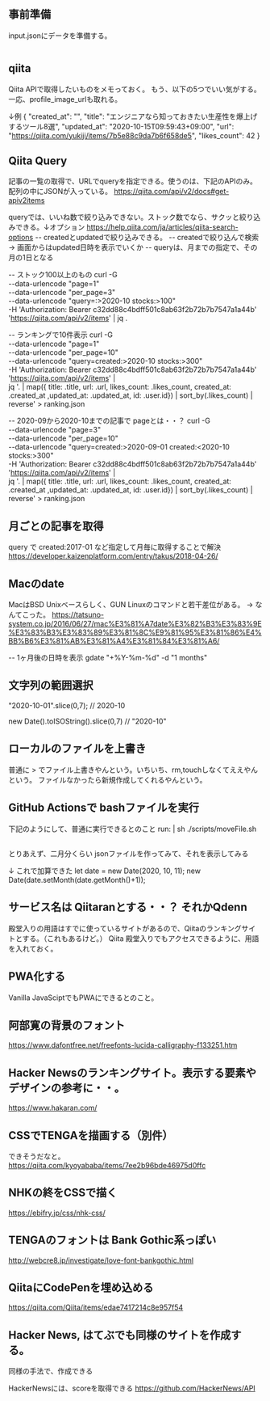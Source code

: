 
## 事前準備
input.jsonにデータを準備する。

```input.json

```


## qiita
Qiita APIで取得したいものをメモっておく。
もう、以下の5つでいい気がする。一応、profile_image_urlも取れる。

↓例
{
  "created_at": "",
  "title": "エンジニアなら知っておきたい生産性を爆上げするツール8選",
  "updated_at": "2020-10-15T09:59:43+09:00",
  "url": "https://qiita.com/yukiji/items/7b5e88c9da7b6f658de5",
  "likes_count": 42
}

## Qiita Query

記事の一覧の取得で、URLでqueryを指定できる。使うのは、下記のAPIのみ。
配列の中にJSONが入っている。
https://qiita.com/api/v2/docs#get-apiv2items

queryでは、いいね数で絞り込みできない。ストック数でなら、サクッと絞り込みできる。↓オプション
https://help.qiita.com/ja/articles/qiita-search-options
-- createdとupdatedで絞り込みできる。
-- createdで絞り込んで検索 -> 画面からはupdated日時を表示でいくか
-- queryは、月までの指定で、その月の1日となる

-- ストック100以上のもの
curl -G \
  --data-urlencode "page=1" \
  --data-urlencode "per_page=3" \
  --data-urlencode "query=:>2020-10 stocks:>100" \
-H 'Authorization: Bearer c32dd88c4bdff501c8ab63f2b72b7b7547a1a44b' 'https://qiita.com/api/v2/items' | jq .

-- ランキングで10件表示
curl -G \
  --data-urlencode "page=1" \
  --data-urlencode "per_page=10" \
  --data-urlencode "query=created:>2020-10 stocks:>300" \
-H 'Authorization: Bearer c32dd88c4bdff501c8ab63f2b72b7b7547a1a44b' 'https://qiita.com/api/v2/items' | \
jq '. | map({ title: .title, url: .url, likes_count: .likes_count, created_at: .created_at ,updated_at: .updated_at, id: .user.id}) | sort_by(.likes_count) | reverse' > ranking.json

-- 2020-09から2020-10までの記事で pageとは・・？
curl -G \
  --data-urlencode "page=3" \
  --data-urlencode "per_page=10" \
  --data-urlencode "query=created:>2020-09-01 created:<2020-10 stocks:>300" \
-H 'Authorization: Bearer c32dd88c4bdff501c8ab63f2b72b7b7547a1a44b' 'https://qiita.com/api/v2/items' | \
jq '. | map({ title: .title, url: .url, likes_count: .likes_count, created_at: .created_at ,updated_at: .updated_at, id: .user.id}) | sort_by(.likes_count) | reverse' > ranking.json


## 月ごとの記事を取得
query で created:2017-01 など指定して月毎に取得することで解決
https://developer.kaizenplatform.com/entry/takus/2018-04-26/


## Macのdate
MacはBSD Unixベースらしく、GUN Linuxのコマンドと若干差位がある。
-> なんてこった。
https://tatsuno-system.co.jp/2016/06/27/mac%E3%81%A7date%E3%82%B3%E3%83%9E%E3%83%B3%E3%83%89%E3%81%8C%E9%81%95%E3%81%86%E4%BB%B6%E3%81%AB%E3%81%A4%E3%81%84%E3%81%A6/

-- 1ヶ月後の日時を表示
gdate "+%Y-%m-%d" -d "1 months"


## 文字列の範囲選択
"2020-10-01".slice(0,7);
// 2020-10

new Date().toISOString().slice(0,7)
// "2020-10"

## ローカルのファイルを上書き
普通に > でファイル上書きやんという。いちいち、rm,touchしなくてええやんという。
ファイルなかったら新規作成してくれるやんという。

## GitHub Actionsで bashファイルを実行
下記のようにして、普通に実行できるとのこと
run: |
  sh ./scripts/moveFile.sh


##
とりあえず、二月分くらい jsonファイルを作ってみて、それを表示してみる

↓ これで加算できた
let date = new Date(2020, 10, 11);
new Date(date.setMonth(date.getMonth()+1));



## サービス名は Qiitaranとする・・？ それかQdenn
殿堂入りの用語はすでに使っているサイトがあるので、Qiitaのランキングサイトとする。（これもあるけど。）
Qiita 殿堂入りでもアクセスできるように、用語を入れておく。

## PWA化する
Vanilla JavaSciptでもPWAにできるとのこと。

## 阿部寛の背景のフォント
https://www.dafontfree.net/freefonts-lucida-calligraphy-f133251.htm


## Hacker Newsのランキングサイト。表示する要素やデザインの参考に・・。
https://www.hakaran.com/


## CSSでTENGAを描画する（別件）
できそうだなと。
https://qiita.com/kyoyababa/items/7ee2b96bde46975d0ffc

## NHKの終をCSSで描く
https://ebifry.jp/css/nhk-css/

## TENGAのフォントは Bank Gothic系っぽい
http://webcre8.jp/investigate/love-font-bankgothic.html

## QiitaにCodePenを埋め込める
https://qiita.com/Qiita/items/edae7417214c8e957f54

## Hacker News, はてぶでも同様のサイトを作成する。
同様の手法で、作成できる

HackerNewsには、scoreを取得できる
https://github.com/HackerNews/API
